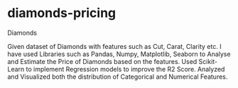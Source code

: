 # diamonds-pricing
Diamonds

Given dataset of Diamonds with features such as Cut, Carat, Clarity etc.
I have used Libraries such as Pandas, Numpy, Matplotlib, Seaborn to Analyse and Estimate the Price of Diamonds based on the features.
Used Scikit-Learn to implement Regression models to improve the R2 Score.
Analyzed and Visualized both the distribution of Categorical and Numerical Features.
